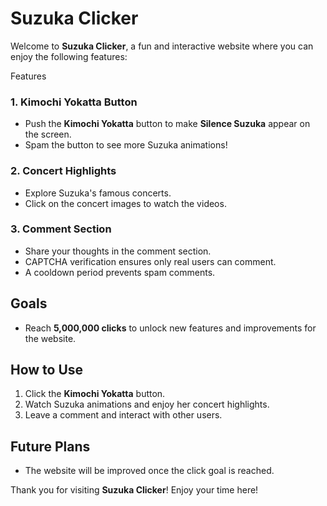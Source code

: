 # Suzuka Clicker

Welcome to **Suzuka Clicker**, a fun and interactive website where you can enjoy the following features:

Features

### 1. **Kimochi Yokatta Button**
- Push the **Kimochi Yokatta** button to make **Silence Suzuka** appear on the screen.
- Spam the button to see more Suzuka animations!

### 2. **Concert Highlights**
- Explore Suzuka's famous concerts.
- Click on the concert images to watch the videos.

### 3. **Comment Section**
- Share your thoughts in the comment section.
- CAPTCHA verification ensures only real users can comment.
- A cooldown period prevents spam comments.

## Goals
- Reach **5,000,000 clicks** to unlock new features and improvements for the website.

## How to Use
1. Click the **Kimochi Yokatta** button.
2. Watch Suzuka animations and enjoy her concert highlights.
3. Leave a comment and interact with other users.

## Future Plans
- The website will be improved once the click goal is reached.

Thank you for visiting **Suzuka Clicker**! Enjoy your time here!

